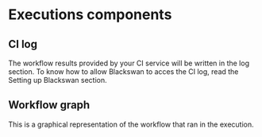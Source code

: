 # Executions components

## CI log
The workflow results provided by your CI service will be written in the log section. To know how to allow Blackswan to acces the CI log, read the Setting up Blackswan section.

## Workflow graph
This is a graphical representation of the workflow that ran in the execution.
